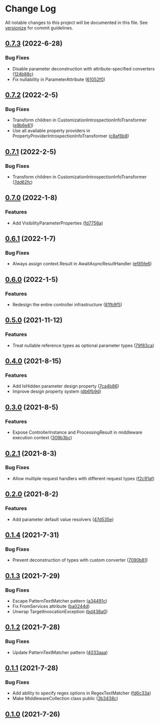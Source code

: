 # Change Log

All notable changes to this project will be documented in this file. See [versionize](https://github.com/saintedlama/versionize) for commit guidelines.

<a name="0.7.3"></a>
## [0.7.3](https://www.github.com/Kantaiko/Controllers/releases/tag/v0.7.3) (2022-6-28)

### Bug Fixes

* Disable parameter deconstruction with attribute-specified converters ([124b88c](https://www.github.com/Kantaiko/Controllers/commit/124b88c29a0ba17dc4ff73596d5dce35244102da))
* Fix nullability in ParameterAttribute ([61052f0](https://www.github.com/Kantaiko/Controllers/commit/61052f07b093736fc816d569cc430c5b53250ab2))

<a name="0.7.2"></a>
## [0.7.2](https://www.github.com/Kantaiko/Controllers/releases/tag/v0.7.2) (2022-2-5)

### Bug Fixes

* Transform children in CustomizationIntrospectionInfoTransformer ([e9b6e81](https://www.github.com/Kantaiko/Controllers/commit/e9b6e81dcb484bcd0d3324894bda380115c1b1dc))
* Use all available property providers in PropertyProviderIntrospectionInfoTransformer ([c8af6b8](https://www.github.com/Kantaiko/Controllers/commit/c8af6b818fdabe5f6cc5310b59ef5abf8428d2df))

<a name="0.7.1"></a>
## [0.7.1](https://www.github.com/Kantaiko/Controllers/releases/tag/v0.7.1) (2022-2-5)

### Bug Fixes

* Transform children in CustomizationIntrospectionInfoTransformer ([7dd62fc](https://www.github.com/Kantaiko/Controllers/commit/7dd62fc8e6c31fbc941933cdfd4c89255a52b79f))

<a name="0.7.0"></a>
## [0.7.0](https://www.github.com/Kantaiko/Controllers/releases/tag/v0.7.0) (2022-1-8)

### Features

* Add VisibilityParameterProperties ([fd7756a](https://www.github.com/Kantaiko/Controllers/commit/fd7756a72a8d0c7fec590e049a6a911c4971da04))

<a name="0.6.1"></a>
## [0.6.1](https://www.github.com/Kantaiko/Controllers/releases/tag/v0.6.1) (2022-1-7)

### Bug Fixes

* Always assign context.Result in AwaitAsyncResultHandler ([ef85fe6](https://www.github.com/Kantaiko/Controllers/commit/ef85fe6a0d992b31644cc89b4b41633ddb5f5e41))

<a name="0.6.0"></a>
## [0.6.0](https://www.github.com/Kantaiko/Controllers/releases/tag/v0.6.0) (2022-1-5)

### Features

* Redesign the entire controller infrastructure ([81fb9f5](https://www.github.com/Kantaiko/Controllers/commit/81fb9f50e3036efc7a939564834e753bd97c746c))

<a name="0.5.0"></a>
## [0.5.0](https://www.github.com/Kantaiko/Controllers/releases/tag/v0.5.0) (2021-11-12)

### Features

* Treat nullable reference types as optional parameter types ([79f83ca](https://www.github.com/Kantaiko/Controllers/commit/79f83ca7fa7c764cc1ff31b66fecd778e467903f))

<a name="0.4.0"></a>
## [0.4.0](https://www.github.com/Kantaiko/Controllers/releases/tag/v0.4.0) (2021-8-15)

### Features

* Add IsHidden parameter design property ([7ca4b86](https://www.github.com/Kantaiko/Controllers/commit/7ca4b86bf920dfa6a81c7e5de6acf31d64fb20de))
* Improve design property system ([db6fb9d](https://www.github.com/Kantaiko/Controllers/commit/db6fb9d3865e955a8178d03fe18241616562a6db))

<a name="0.3.0"></a>
## [0.3.0](https://www.github.com/Kantaiko/Controllers/releases/tag/v0.3.0) (2021-8-5)

### Features

* Expose ControllerInstance and ProcessingResult in middleware execution context ([309b3bc](https://www.github.com/Kantaiko/Controllers/commit/309b3bcfd7295173631cbc88003f0b39f479c133))

<a name="0.2.1"></a>
## [0.2.1](https://www.github.com/Kantaiko/Controllers/releases/tag/v0.2.1) (2021-8-3)

### Bug Fixes

* Allow multiple request handlers with different request types ([f2c91af](https://www.github.com/Kantaiko/Controllers/commit/f2c91af94664b398fd795d821aee838d7c2e1e08))

<a name="0.2.0"></a>
## [0.2.0](https://www.github.com/Kantaiko/Controllers/releases/tag/v0.2.0) (2021-8-2)

### Features

* Add parameter default value resolvers ([47d535e](https://www.github.com/Kantaiko/Controllers/commit/47d535e62f13e78f556d8a930ffbcb674e71b8c8))

<a name="0.1.4"></a>
## [0.1.4](https://www.github.com/Kantaiko/Controllers/releases/tag/v0.1.4) (2021-7-31)

### Bug Fixes

* Prevent deconstruction of types with custom converter ([7090b81](https://www.github.com/Kantaiko/Controllers/commit/7090b81efc1fc49f9086ff9ce055473afb2cd6e2))

<a name="0.1.3"></a>
## [0.1.3](https://www.github.com/Kantaiko/Controllers/releases/tag/v0.1.3) (2021-7-29)

### Bug Fixes

* Escape PatternTextMatcher pattern ([a34491c](https://www.github.com/Kantaiko/Controllers/commit/a34491c0aef9510a4a811a7c54be3b7c52e74920))
* Fix FromServices attribute ([ba0244d](https://www.github.com/Kantaiko/Controllers/commit/ba0244d3ce17d72456e37bfd85e78bf873ab834a))
* Unwrap TargetInvocationException ([bd438a0](https://www.github.com/Kantaiko/Controllers/commit/bd438a0bbd7d5d8b02bff502aca183c5b5dd7305))

<a name="0.1.2"></a>
## [0.1.2](https://www.github.com/Kantaiko/Controllers/releases/tag/v0.1.2) (2021-7-28)

### Bug Fixes

* Update PatternTextMatcher pattern ([4033aaa](https://www.github.com/Kantaiko/Controllers/commit/4033aaaa855754917db63e027ed0da0de09e8aab))

<a name="0.1.1"></a>
## [0.1.1](https://www.github.com/Kantaiko/Controllers/releases/tag/v0.1.1) (2021-7-28)

### Bug Fixes

* Add ability to specify regex options in RegexTextMatcher ([fd6c33a](https://www.github.com/Kantaiko/Controllers/commit/fd6c33a6807314eabbdc8ab8510bd3cd5b92f9ae))
* Make MiddlewareCollection class public ([3b3438c](https://www.github.com/Kantaiko/Controllers/commit/3b3438c8ceffa7d26c9d3129cceaa953ca933be2))

<a name="0.1.0"></a>
## [0.1.0](https://www.github.com/Kantaiko/Controllers/releases/tag/v0.1.0) (2021-7-26)

